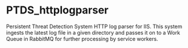 # PTDS_httplogparser
Persistent Threat Detection System HTTP log parser for IIS. This system ingests the latest log file in a given directory and passes it on to a Work Queue in RabbitMQ for further processing by service workers.
